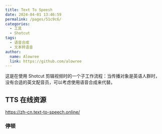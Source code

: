 ```yaml
---
title: Text To Speesh
date: 2024-04-01 13:46:59
permalink: /pages/51c9c6/
categories:
  - 工具
  - Shotcut
tags:
  - 语音合成
  - 文本转语音
author:
  name: Alowree
  link: https://github.com/alowree
---
```


这是在使用 Shotcut 剪辑视频时的一个子工作流程：当传播对象是英语人群时，没有合适的英文配音员，可以考虑使用语音合成来代替。

## TTS 在线资源

https://zh-cn.text-to-speech.online/

### 停顿